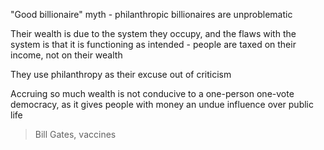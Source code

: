 "Good billionaire" myth - philanthropic billionaires are unproblematic

Their wealth is due to the system they occupy, and the flaws with the system is that it is functioning as intended - people are taxed on their income, not on their wealth

They use philanthropy as their excuse out of criticism

Accruing so much wealth is not conducive to a one-person one-vote democracy, as it gives people with money an undue influence over public life 

> Bill Gates, vaccines

